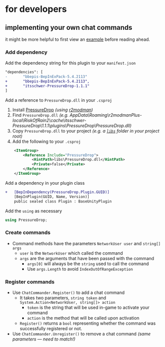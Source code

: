 # for developers

## implementing your own chat commands

it might be more helpful to first view an [example](https://github.com/itsschwer/ror2-experimental/commit/8c4b492ec8548a48143157dbe69ea15c82746762) before reading ahead.

### Add dependency

Add the dependency string for this plugin to your `manifest.json`
```diff
"dependencies": [
-    	"bbepis-BepInExPack-5.4.2113"
+		"bbepis-BepInExPack-5.4.2113",
+		"itsschwer-PressureDrop-1.1.1"
]
```

Add a reference to `PressureDrop.dll` in your `.csproj`
1. Install [PressureDrop](https://thunderstore.io/package/itsschwer/PressureDrop/) *(using [r2modman](https://thunderstore.io/package/ebkr/r2modman/))*
2. Find `PressureDrop.dll` *(e.g. AppData\Roaming\r2modmanPlus-local\RiskOfRain2\cache\itsschwer-PressureDrop\1.1.1\plugins\PressureDrop\PressureDrop.dll)*
3. Copy `PressureDrop.dll` to your project *(e.g. a [`libs`](https://github.com/risk-of-thunder/R2Boilerplate/tree/0a4ff42595674f4d3beb7b01cb782e46c5e93341/ExamplePlugin/libs) folder in your project root)*
4. Add the following to your `.csproj`
```xml
    <ItemGroup>
        <Reference Include="PressureDrop">
            <HintPath>libs\PressureDrop.dll</HintPath>
            <Private>false</Private>
        </Reference>
    </ItemGroup>
```

Add a dependency in your plugin class
```diff
+   [BepInDependency(PressureDrop.Plugin.GUID)]
    [BepInPlugin(GUID, Name, Version)]
    public sealed class Plugin : BaseUnityPlugin
```

Add the `using` as necessary
```cs
using PressureDrop;
```

### Create commands
- Command methods have the parameters `NetworkUser user` and `string[] args`
    - `user` is the `NetworkUser` which called the command
    - `args` are the arguments that have been passed with the command
        - `args[0]` will always be the `string` used to call the command
        - Use `args.Length` to avoid `IndexOutOfRangeException`

### Register commands

- Use `ChatCommander.Register()` to add a chat command
    - It takes two parameters, `string token` and `System.Action<NetworkUser, string[]> action`
        - `token` is the string that will be used in-game to activate your command
        - `action` is the method that will be called upon activation
    - `Register()` returns a `bool` representing whether the command was successfully registered or not.
- Use `ChatCommander.Unregister()` to remove a chat command *(same parameters — need to match!)*

